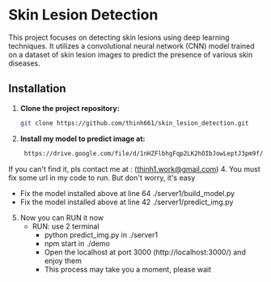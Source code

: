 # Skin Lesion Detection

This project focuses on detecting skin lesions using deep learning techniques. It utilizes a convolutional neural network (CNN) model trained on a dataset of skin lesion images to predict the presence of various skin diseases.

## Installation

1. **Clone the project repository:**
   
   ```bash
   git clone https://github.com/thinh661/skin_lesion_detection.git


2. **Install my model to predict image at:**

   ```bash
    https://drive.google.com/file/d/1nHZFlbhgFqp2LK2hOIbJowLeptJ3pm9f/view?usp=sharing
If you can't find it, pls contact me at : (thinh1.work@gmail.com)
4. You must fix some url in my code to run. But don't worry, it's easy
   - Fix the model installed above at line 64 ./server1/build_model.py
   - Fix the model installed above at line 42 ./server1/predict_img.py
5. Now you can RUN it now
    - RUN: use 2 terminal
        - python predict_img.py in ./server1
        - npm start in ./demo
        - Open the localhost at port 3000 (http://localhost:3000/) and enjoy them
        - This process may take you a moment, please wait
